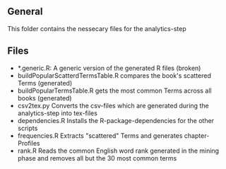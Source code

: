 ## General

This folder contains the nessecary files for the analytics-step

## Files

- *.generic.R:	A generic version of the generated R files (broken)
- buildPopularScatterdTermsTable.R	compares the book's scattered Terms (generated)
- buildPopularTermsTable.R	gets the most common Terms across all books (generated)
- csv2tex.py	Converts the csv-files which are generated during the analytics-step into tex-files
- dependencies.R	Installs the R-package-dependencies for the other scripts 
- frequencies.R		Extracts "scattered" Terms and generates chapter-Profiles
- rank.R	Reads the common English word rank generated in the mining phase and removes all but the 30 most common terms